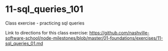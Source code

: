 # 11-sql_queries_101
Class exercise - practicing sql queries

Link to directions for this class exercise:
https://github.com/nashville-software-school/node-milestones/blob/master/01-foundations/exercises/11-sql_queries_01.md

